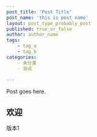 ```yaml
---
post_title: 'Post Title'
post_name: 'this is post name'
layout: post_type_probably_post
published: true_or_false
author: author_name
tags:
    - tag_a
    - tag_b
categories:
    - 未分类
    - 测试
    
---
```

Post goes here.

## 欢迎

版本1
